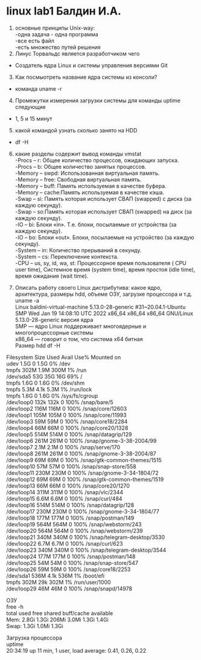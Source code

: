 # linux lab1 Балдин И.А.
1) основные принципы Unix-way: <br />
-одна задача - одна программа  <br />
-все есть файл <br />
-есть множество путей решения  <br />
2) Линус Торвальдс является разработчиком чего <br />
- Создатель ядра Linux и системы управления версиями Git <br />
3) Как посмыотреть название ядра системы из консоли? <br />
- команда uname -r <br />
4) Промежутки измерения загрузки системы для команды uptime следующие <br />
- 1, 5 и 15 минут  <br />
5) какой командой узнать сколько занято на HDD <br />
- df -H <br />
6) какие разделы содержит вывод команды vmstat <br />
-Procs – r: Общее количество процессов, ожидающих запуска. <br />
-Procs – b: Общее количество занятых процессов. <br />
-Memory – swpd: Использованная виртуальная память. <br />
-Memory – free: Свободная виртуальная память. <br />
-Memory – buff: Память используемая в качестве буфера. <br />
-Memory – cache:Память используемая в качестве кэша. <br />
-Swap – si: Память которая использует СВАП (swapped) с диска (за каждую секунду). <br />
-Swap – so:Память которая использует СВАП (swapped) на диск (за каждую секунду). <br />
-IO – bi: Блоки «in». Т.е. блоки, посылаемые от устройства (за каждую секунду). <br />
-IO – bo: Блоки «out». Блоки, посылаемые на устройство (за каждую секунду). <br />
-System – in:  Количество прерываний в секунду. <br />
-System – cs: Переключение контекста. <br />
-CPU – us, sy, id, wa, st: Процессорное время пользователя ( CPU user time), Системное время (system time), время простоя (idle time), время ожидания (wait time). <br />

7) Описать работу своего Linux дистрибутива: какое ядро, архитектура, размеры hdd, объеме ОЗУ, загрузке процессора и т.д. <br />
 uname -a <br />
 Linux baldini-virtual-machine 5.13.0-28-generic #31~20.04.1-Ubuntu SMP Wed Jan 19 14:08:10 UTC 2022 x86_64 x86_64 x86_64 GNU/Linux <br />
5.13.0-28-generic версия ядра <br />
SMP — ядро Linux поддерживает многоядерные и многопроцессорные системы <br />
x86_64 — говорит о том, что система x64 битная <br />
Размер hdd
df -H <br />

Filesystem      Size  Used Avail Use% Mounted on <br />
udev            1.5G     0  1.5G   0% /dev <br />
tmpfs           302M  1.9M  300M   1% /run <br />
/dev/sda5        53G   35G   16G  69% / <br />
tmpfs           1.6G     0  1.6G   0% /dev/shm <br />
tmpfs           5.3M  4.1k  5.3M   1% /run/lock <br />
tmpfs           1.6G     0  1.6G   0% /sys/fs/cgroup <br />
/dev/loop0      132k  132k     0 100% /snap/bare/5 <br />
/dev/loop2      116M  116M     0 100% /snap/core/12603 <br />
/dev/loop1      105M  105M     0 100% /snap/core/11993 <br />
/dev/loop3       59M   59M     0 100% /snap/core18/2284 <br />
/dev/loop4       66M   66M     0 100% /snap/core20/1328 <br />
/dev/loop5      514M  514M     0 100% /snap/datagrip/129 <br />
/dev/loop6      261M  261M     0 100% /snap/gnome-3-38-2004/99 <br />
/dev/loop7      2.1M  2.1M     0 100% /snap/serve/170 <br />
/dev/loop8      261M  261M     0 100% /snap/gnome-3-38-2004/87 <br />
/dev/loop9       69M   69M     0 100% /snap/gtk-common-themes/1515 <br />
/dev/loop10      57M   57M     0 100% /snap/snap-store/558 <br />
/dev/loop11     230M  230M     0 100% /snap/gnome-3-34-1804/72 <br />
/dev/loop12      69M   69M     0 100% /snap/gtk-common-themes/1519 <br />
/dev/loop13      66M   66M     0 100% /snap/core20/1270 <br />
/dev/loop14     311M  311M     0 100% /snap/vlc/2344 <br />
/dev/loop15     6.6M  6.6M     0 100% /snap/curl/484 <br />
/dev/loop16     514M  514M     0 100% /snap/datagrip/128 <br />
/dev/loop17     230M  230M     0 100% /snap/gnome-3-34-1804/77 <br />
/dev/loop18     177M  177M     0 100% /snap/postman/149 <br />
/dev/loop19     564M  564M     0 100% /snap/webstorm/243 <br />
/dev/loop20     564M  564M     0 100% /snap/webstorm/239 <br />
/dev/loop21     340M  340M     0 100% /snap/telegram-desktop/3530 <br />
/dev/loop22     6.7M  6.7M     0 100% /snap/curl/623 <br />
/dev/loop23     340M  340M     0 100% /snap/telegram-desktop/3544 <br />
/dev/loop24     177M  177M     0 100% /snap/postman/148 <br />
/dev/loop25      54M   54M     0 100% /snap/snap-store/547 <br />
/dev/loop26      59M   59M     0 100% /snap/core18/2253 <br />
/dev/sda1       536M  4.1k  536M   1% /boot/efi <br />
tmpfs           302M   29k  302M   1% /run/user/1000 <br />
/dev/loop29      46M   46M     0 100% /snap/snapd/14978 <br />

ОЗУ  <br />
free -h <br />
             total        used        free      shared  buff/cache   available <br />
Mem:          2.8Gi       1.3Gi       206Mi       3.0Mi       1.3Gi       1.4Gi <br />
Swap:         1.3Gi       1.0Mi       1.3Gi <br />

Загрузка процессора <br />
uptime <br />
20:34:19 up 11 min,  1 user,  load average: 0.41, 0.26, 0.22
